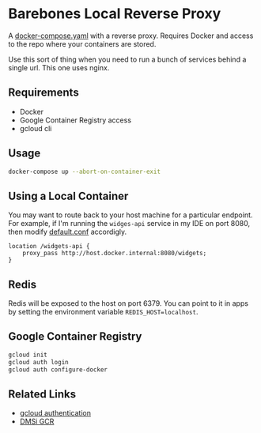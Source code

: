 # Barebones Local Reverse Proxy

A [docker-compose.yaml](docker-compose.yaml) with a reverse proxy. Requires Docker
and access to the repo where your containers are stored. 

Use this sort of thing when you need to run a bunch of services behind a single url. This one uses nginx.

## Requirements

- Docker
- Google Container Registry access
- gcloud cli

## Usage


```sh
docker-compose up --abort-on-container-exit
```

## Using a Local Container

You may want to route back to your host machine for a particular endpoint. For example,
if I'm running the `widges-api` service in my IDE on port 8080, then modify [default.conf](includes/default.conf) accordigly.


```
location /widgets-api {
    proxy_pass http://host.docker.internal:8080/widgets;
}
```

## Redis

Redis will be exposed to the host on port 6379. You can point to it in apps by setting the environment variable `REDIS_HOST=localhost`.

## Google Container Registry

```sh
gcloud init
gcloud auth login
gcloud auth configure-docker
```

## Related Links

- [gcloud authentication](https://cloud.google.com/container-registry/docs/advanced-authentication#gcloud-helper)
- [DMSi GCR](https://console.cloud.google.com/gcr/images/a2w-staging?authuser=0&project=a2w-staging)